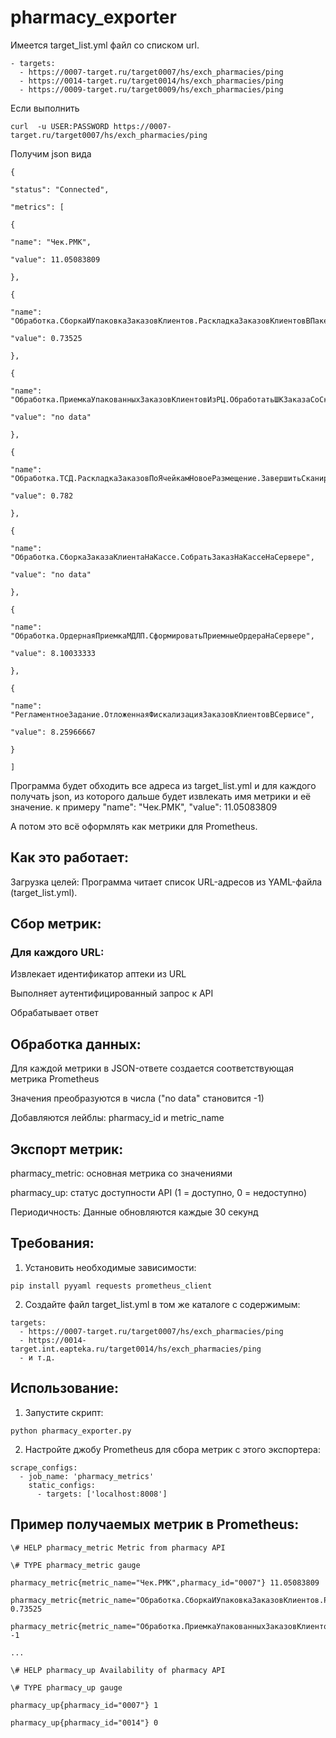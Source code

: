 # pharmacy_exporter

Имеется target_list.yml файл со списком url.
```
- targets:
  - https://0007-target.ru/target0007/hs/exch_pharmacies/ping
  - https://0014-target.ru/target0014/hs/exch_pharmacies/ping
  - https://0009-target.ru/target0009/hs/exch_pharmacies/ping
```

Если выполнить 
```
curl  -u USER:PASSWORD https://0007-target.ru/target0007/hs/exch_pharmacies/ping 
```

Получим  json вида
```
{

"status": "Connected",

"metrics": [

{

"name": "Чек.РМК",

"value": 11.05083809

},

{

"name": "Обработка.СборкаИУпаковкаЗаказовКлиентов.РаскладкаЗаказовКлиентовВПакеты.ЗавершитьСканированиеНаСервере",

"value": 0.73525

},

{

"name": "Обработка.ПриемкаУпакованныхЗаказовКлиентовИзРЦ.ОбработатьШКЗаказаСоСклада",

"value": "no data"

},

{

"name": "Обработка.ТСД.РаскладкаЗаказовПоЯчейкамНовоеРазмещение.ЗавершитьСканированиеНаСервере",

"value": 0.782

},

{

"name": "Обработка.СборкаЗаказаКлиентаНаКассе.СобратьЗаказНаКассеНаСервере",

"value": "no data"

},

{

"name": "Обработка.ОрдернаяПриемкаМДЛП.СформироватьПриемныеОрдераНаСервере",

"value": 8.10033333

},

{

"name": "РегламентноеЗадание.ОтложеннаяФискализацияЗаказовКлиентовВСервисе",

"value": 8.25966667

}

]

```

Программа будет обходить все адреса из target_list.yml и для каждого получать json, из которого дальше будет извлекать имя метрики и её значение. к примеру  "name": "Чек.РМК",
"value": 11.05083809

А потом это всё оформлять как метрики для Prometheus.

## Как это работает:
Загрузка целей: Программа читает список URL-адресов из YAML-файла (target_list.yml).

## Сбор метрик: 
### Для каждого URL:

Извлекает идентификатор аптеки из URL

Выполняет аутентифицированный запрос к API

Обрабатывает ответ

## Обработка данных:

Для каждой метрики в JSON-ответе создается соответствующая метрика Prometheus

Значения преобразуются в числа ("no data" становится -1)

Добавляются лейблы: pharmacy_id и metric_name

## Экспорт метрик:

pharmacy_metric: основная метрика со значениями

pharmacy_up: статус доступности API (1 = доступно, 0 = недоступно)

Периодичность: Данные обновляются каждые 30 секунд

## Требования:
1. Установить необходимые зависимости:

```
pip install pyyaml requests prometheus_client
```

2. Создайте файл target_list.yml в том же каталоге с содержимым:

```
targets:
  - https://0007-target.ru/target0007/hs/exch_pharmacies/ping
  - https://0014-target.int.eapteka.ru/target0014/hs/exch_pharmacies/ping
  - и т.д.
```

## Использование:
1. Запустите скрипт:

```
python pharmacy_exporter.py
```

2. Настройте джобу Prometheus для сбора метрик с этого экспортера:

```
scrape_configs:
  - job_name: 'pharmacy_metrics'
    static_configs:
      - targets: ['localhost:8008']
```

## Пример получаемых метрик в Prometheus:
```
\# HELP pharmacy_metric Metric from pharmacy API

\# TYPE pharmacy_metric gauge

pharmacy_metric{metric_name="Чек.РМК",pharmacy_id="0007"} 11.05083809

pharmacy_metric{metric_name="Обработка.СборкаИУпаковкаЗаказовКлиентов.РаскладкаЗаказовКлиентовВПакеты.ЗавершитьСканированиеНаСервере",pharmacy_id="0007"} 0.73525

pharmacy_metric{metric_name="Обработка.ПриемкаУпакованныхЗаказовКлиентовИзРЦ.ОбработатьШКЗаказаСоСклада",pharmacy_id="0007"} -1

...

\# HELP pharmacy_up Availability of pharmacy API

\# TYPE pharmacy_up gauge

pharmacy_up{pharmacy_id="0007"} 1

pharmacy_up{pharmacy_id="0014"} 0
```



    
